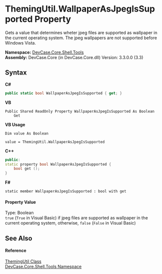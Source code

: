 # ThemingUtil.WallpaperAsJpegIsSupported Property 
 

Gets a value that determines wheter jpeg files are supported as wallpaper in the current operating system. The jpeg wallpapers are not supported before Windows Vista.

**Namespace:**&nbsp;<a href="N_DevCase_Core_Shell_Tools">DevCase.Core.Shell.Tools</a><br />**Assembly:**&nbsp;DevCase.Core (in DevCase.Core.dll) Version: 3.3.0.0 (3.3)

## Syntax

**C#**<br />
``` C#
public static bool WallpaperAsJpegIsSupported { get; }
```

**VB**<br />
``` VB
Public Shared ReadOnly Property WallpaperAsJpegIsSupported As Boolean
	Get
```

**VB Usage**<br />
``` VB Usage
Dim value As Boolean

value = ThemingUtil.WallpaperAsJpegIsSupported

```

**C++**<br />
``` C++
public:
static property bool WallpaperAsJpegIsSupported {
	bool get ();
}
```

**F#**<br />
``` F#
static member WallpaperAsJpegIsSupported : bool with get

```


#### Property Value
Type: Boolean<br />`true` (`True` in Visual Basic) if jpeg files are supported as wallpaper in the current operating system, otherwise, `false` (`False` in Visual Basic)

## See Also


#### Reference
<a href="T_DevCase_Core_Shell_Tools_ThemingUtil">ThemingUtil Class</a><br /><a href="N_DevCase_Core_Shell_Tools">DevCase.Core.Shell.Tools Namespace</a><br />